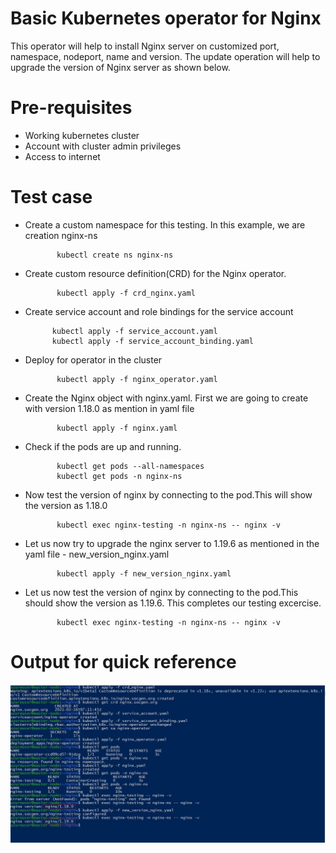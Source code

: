 # Basic Kubernetes operator for Nginx

This operator will help to install Nginx server on customized port, namespace, nodeport, name and version. The update operation will help to upgrade the version of Nginx server as shown below.


# Pre-requisites

- Working kubernetes cluster 
- Account with cluster admin privileges
- Access to internet

# Test case

- Create a custom namespace for this testing. In this example, we are creation nginx-ns

             kubectl create ns nginx-ns
            
- Create custom resource definition(CRD) for the Nginx operator.

             kubectl apply -f crd_nginx.yaml
            
 - Create service account and role bindings for the service account
 
             kubectl apply -f service_account.yaml
             kubectl apply -f service_account_binding.yaml
 
- Deploy for operator in the cluster 

             kubectl apply -f nginx_operator.yaml
            
- Create the Nginx object with nginx.yaml. First we are going to create with version 1.18.0 as mention in yaml file

             kubectl apply -f nginx.yaml
            
- Check if the pods are up and running. 

             kubectl get pods --all-namespaces
             kubectl get pods -n nginx-ns
            
- Now test the version of nginx by connecting to the pod.This will show the version as 1.18.0

             kubectl exec nginx-testing -n nginx-ns -- nginx -v
             
- Let us now try to upgrade the nginx server to 1.19.6 as mentioned in the yaml file - new_version_nginx.yaml

             kubectl apply -f new_version_nginx.yaml
             
- Let us now test the version of nginx by connecting to the pod.This should show the version as 1.19.6. This completes our testing excercise.

             kubectl exec nginx-testing -n nginx-ns -- nginx -v
    
 # Output for quick reference
 
 ![Screenshot](img/nginx_operator.JPG)
